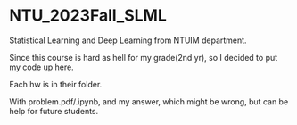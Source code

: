 # NTU_2023Fall_SLML
Statistical Learning and Deep Learning from NTUIM department.

Since this course is hard as hell for my grade(2nd yr), so I decided to put my code up here.

Each hw is in their folder.

With problem.pdf/.ipynb, and my answer, which might be wrong, but can be help for future students.
